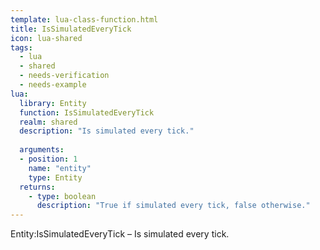 ```yaml
---
template: lua-class-function.html
title: IsSimulatedEveryTick
icon: lua-shared
tags:
  - lua
  - shared
  - needs-verification
  - needs-example
lua:
  library: Entity
  function: IsSimulatedEveryTick
  realm: shared
  description: "Is simulated every tick."
  
  arguments:
  - position: 1
    name: "entity"
    type: Entity
  returns:
    - type: boolean
      description: "True if simulated every tick, false otherwise."
---
```


<div class="lua__search__keywords">
Entity:IsSimulatedEveryTick &#x2013; Is simulated every tick.
</div>
